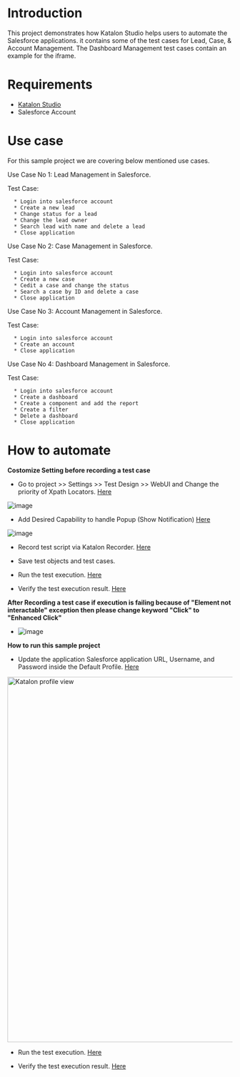 # Introduction

This project demonstrates how Katalon Studio helps users to automate the Salesforce applications. it contains some of the test cases for Lead, Case, & Account Management. The Dashboard Management test cases contain an example for the iframe.

# Requirements

* [Katalon Studio][KS]
* Salesforce Account

# Use case

For this sample project we are covering below mentioned use cases.

Use Case No 1: Lead Management in Salesforce.
     
   Test Case:
   
      * Login into salesforce account
      * Create a new lead
      * Change status for a lead
      * Change the lead owner
      * Search lead with name and delete a lead
      * Close application
           
Use Case No 2: Case Management in Salesforce.

   Test Case:
   
      * Login into salesforce account
      * Create a new case
      * Cedit a case and change the status
      * Search a case by ID and delete a case
      * Close application
      
Use Case No 3: Account Management in Salesforce.
     
   Test Case:
   
      * Login into salesforce account
      * Create an account
      * Close application
      
Use Case No 4: Dashboard Management in Salesforce.

  Test Case:
  
      * Login into salesforce account
      * Create a dashboard
      * Create a component and add the report
      * Create a filter
      * Delete a dashboard
      * Close application

# How to automate

**Costomize Setting before recording a test case**

* Go to project >> Settings >> Test Design >> WebUI and Change the priority of Xpath Locators. [Here][1]

![image](https://user-images.githubusercontent.com/84115288/214218084-b99e47c5-be63-49ad-89c2-fb4bcbcebb83.png)

* Add Desired Capability to handle Popup (Show Notification) [Here][2]

![image](https://user-images.githubusercontent.com/84115288/216290474-1b02af8d-7b78-49bf-a29c-4cfde6bdcb8a.png)

* Record test script via Katalon Recorder. [Here][3]

* Save test objects and test cases. 

* Run the test execution. [Here][5]

* Verify the test execution result. [Here][6]

**After Recording a test case if execution is failing because of "Element not interactable" exception then please change keyword "Click" to "Enhanced Click"**

* ![image](https://user-images.githubusercontent.com/84115288/214219707-cee7a5cd-d1f3-4ac5-a2a2-009667e4d598.png)

**How to run this sample project**

* Update the application Salesforce application URL, Username, and Password inside the Default Profile. [Here][4]

<img width="818" alt="Katalon profile view" src="https://user-images.githubusercontent.com/1128/214109634-f63eebd2-4433-4c4a-9d9a-dcc89b10df34.png">

* Run the test execution. [Here][5]

* Verify the test execution result. [Here][6]

[1]: <https://docs.katalon.com/docs/maintain/self-healing-tests-in-katalon-studio#configure-test-design> "Here"
[2]: <https://docs.katalon.com/docs/author/manage-projects/project-settings/desired-capabilities/manage-desired-capabilities-in-katalon-studio#ariaid-title1> "Here"
[3]: <https://docs.katalon.com/docs/author/record-and-spy/webui-record-and-spy-utilities/record-web-utility-in-katalon-studio#record-a-new-test-case> "Here"
[4]: <https://docs.katalon.com/docs/author/data-driven-testing/global-variables-and-execution-profile#execution-profile> "Here"
[5]: <https://docs.katalon.com/docs/execute/execute-tests-with-katalon-studio/execute-tests-with-katalon-studio-overview#ariaid-title1> "Here"
[6]: <https://docs.katalon.com/docs/analyze/reports/view-test-reports/view-test-reports-in-katalon-testops/view-test-results-and-execution-logs-in-katalon-testops#ariaid-title1> "Here"
[KS]: <https://docs.katalon.com/docs/get-started/katalon-studio-installation/install-katalon-studio-on-macoswindows#download-katalon-studio> "Katalon Studio"